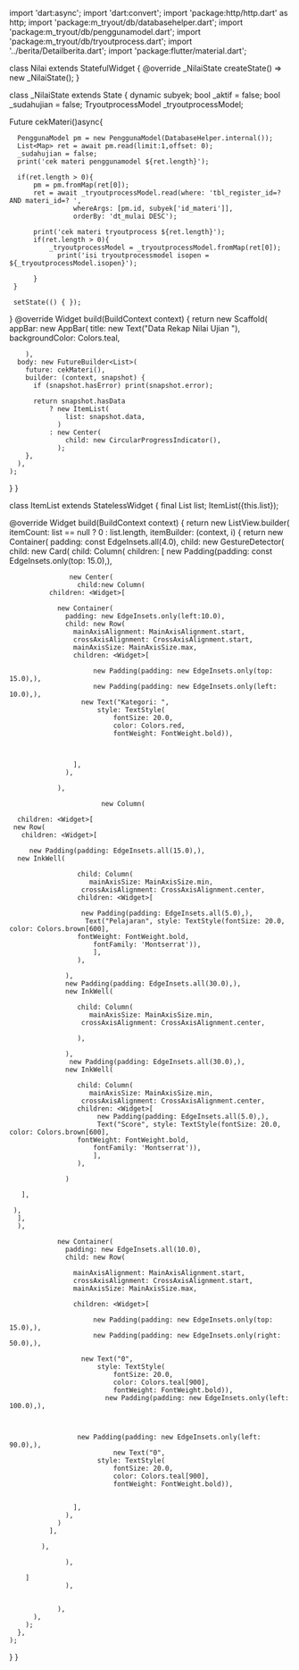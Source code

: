 import 'dart:async';
import 'dart:convert';
import 'package:http/http.dart' as http;
import 'package:m_tryout/db/databasehelper.dart';
import 'package:m_tryout/db/penggunamodel.dart';
import 'package:m_tryout/db/tryoutprocess.dart';
import '../berita/Detailberita.dart';
import 'package:flutter/material.dart';






class Nilai extends StatefulWidget {
  @override
  _NilaiState createState() => new _NilaiState();
}

class _NilaiState extends State<Nilai> {
  dynamic subyek;
  bool _aktif = false;
  bool _sudahujian = false;
  TryoutprocessModel _tryoutprocessModel;

   Future<List> cekMateri()async{
     
      PenggunaModel pm = new PenggunaModel(DatabaseHelper.internal());
      List<Map> ret = await pm.read(limit:1,offset: 0);
      _sudahujian = false;
      print('cek materi penggunamodel ${ret.length}');

      if(ret.length > 0){
          pm = pm.fromMap(ret[0]);
          ret = await _tryoutprocessModel.read(where: 'tbl_register_id=? AND materi_id=? ',
                    whereArgs: [pm.id, subyek['id_materi']],
                    orderBy: 'dt_mulai DESC');

          print('cek materi tryoutprocess ${ret.length}');
          if(ret.length > 0){
              _tryoutprocessModel = _tryoutprocessModel.fromMap(ret[0]);
                print('isi tryoutprocessmodel isopen = ${_tryoutprocessModel.isopen}');

          }                  
     } 

     setState(() { });

  }
  @override
  Widget build(BuildContext context) {
    return new Scaffold(
      appBar: new AppBar(
          title: new Text("Data Rekap Nilai Ujian "),
          backgroundColor: Colors.teal,
         
        ),
      body: new FutureBuilder<List>(
        future: cekMateri(),
        builder: (context, snapshot) {
          if (snapshot.hasError) print(snapshot.error);

          return snapshot.hasData
              ? new ItemList(
                  list: snapshot.data,
                )
              : new Center(
                  child: new CircularProgressIndicator(),
                );
        },
      ),
    );
  }
}

class ItemList extends StatelessWidget {
  final List list;
  ItemList({this.list});

  @override
  Widget build(BuildContext context) {
    return new ListView.builder(
      itemCount: list == null ? 0 : list.length,
      itemBuilder: (context, i) {
        return new Container(
          padding: const EdgeInsets.all(4.0),
          child: new GestureDetector(
             child: new Card(
                  child: Column(
                   children: <Widget>[
                   new Padding(padding: const EdgeInsets.only(top: 15.0),),
              

                   new Center( 
                     child:new Column(
              children: <Widget>[

                new Container(
                  padding: new EdgeInsets.only(left:10.0),
                  child: new Row(
                    mainAxisAlignment: MainAxisAlignment.start,
                    crossAxisAlignment: CrossAxisAlignment.start,
                    mainAxisSize: MainAxisSize.max,
                    children: <Widget>[
                        
                         new Padding(padding: new EdgeInsets.only(top: 15.0),),
                         new Padding(padding: new EdgeInsets.only(left: 10.0),),
                      new Text("Kategori: ",
                          style: TextStyle(
                              fontSize: 20.0,
                              color: Colors.red,
                              fontWeight: FontWeight.bold)),
                                  
                              
                    
                    ],
                  ),
                  
                ),

                           new Column(
  
      children: <Widget>[
     new Row(
       children: <Widget>[
         
         new Padding(padding: EdgeInsets.all(15.0),),
      new InkWell(
                 
                     child: Column(
                        mainAxisSize: MainAxisSize.min,
                      crossAxisAlignment: CrossAxisAlignment.center,
                     children: <Widget>[
                     
                      new Padding(padding: EdgeInsets.all(5.0),),
                       Text("Pelajaran", style: TextStyle(fontSize: 20.0, color: Colors.brown[600],
                     fontWeight: FontWeight.bold,
                         fontFamily: 'Montserrat')),
                         ],
                     ),
                 
                  ),
                  new Padding(padding: EdgeInsets.all(30.0),),
                  new InkWell(
                 
                     child: Column(
                        mainAxisSize: MainAxisSize.min,
                      crossAxisAlignment: CrossAxisAlignment.center,
                     
                     ),
                 
                  ),
                   new Padding(padding: EdgeInsets.all(30.0),),
                  new InkWell(
                 
                     child: Column(
                        mainAxisSize: MainAxisSize.min,
                      crossAxisAlignment: CrossAxisAlignment.center,
                     children: <Widget>[
                          new Padding(padding: EdgeInsets.all(5.0),),
                          Text("Score", style: TextStyle(fontSize: 20.0, color: Colors.brown[600],
                     fontWeight: FontWeight.bold,
                         fontFamily: 'Montserrat')),
                         ],
                     ),
                 
                  )

       ],
        
     ),
      ],
      ),

                new Container(
                  padding: new EdgeInsets.all(10.0),
                  child: new Row(
                    
                    mainAxisAlignment: MainAxisAlignment.start,
                    crossAxisAlignment: CrossAxisAlignment.start,
                    mainAxisSize: MainAxisSize.max,
                    
                    children: <Widget>[

                         new Padding(padding: new EdgeInsets.only(top: 15.0),),
                         new Padding(padding: new EdgeInsets.only(right: 50.0),),
                         
                      new Text("0",
                          style: TextStyle(
                              fontSize: 20.0,
                              color: Colors.teal[900],
                              fontWeight: FontWeight.bold)),
                            new Padding(padding: new EdgeInsets.only(left: 100.0),),
                            


                     new Padding(padding: new EdgeInsets.only(left: 90.0),),
                              new Text("0",
                          style: TextStyle(
                              fontSize: 20.0,
                              color: Colors.teal[900],
                              fontWeight: FontWeight.bold)),
                            
                    
                    ],
                  ),
                )
              ],
          
            ),
            
                  ),
              
        ]
                  ),
                    
                  
                ),
          ),
        );
      },
    );
  }
}





